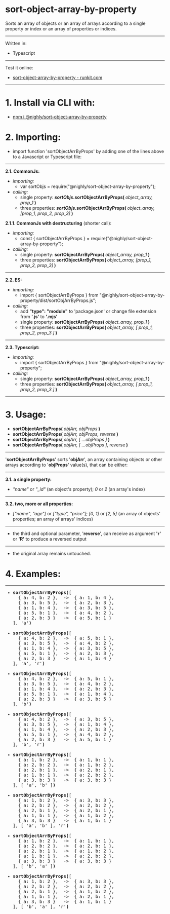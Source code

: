 # sort-object-array-by-property 
Sorts an array of objects or an array of arrays according to a single property or index or an array of properties or indices.

---
Written in:
* Typescript

---
Test it online:
* <a href="https://runkit.com/tomasfn87/62009884fc3f9f000804f0ba" target="_blank">sort-object-array-by-property - runkit.com</a>

---
# 1. Install via CLI with:
  * <a href="http://www.npmjs.com/package/@nighly/sort-object-array-by-property" target="_blank">npm i @nighly/sort-object-array-by-property</a>
# 2. Importing: 
  * import function 'sortObjectArrByProps' by adding one of the lines above to a Javascript or Typescript file:

---
  <strong>2.1. CommonJs:</strong>
  * <i>importing:</i>
    * var sortObjs = require("@nighly/sort-object-array-by-property");
  * <i>calling:</i>
    * single property: <strong><i>sortObjs</i>.sortObjectArrByProps( </strong><i>object_array, prop_1</i><strong> )</strong>
    * three properties: <strong><i>sortObjs</i>.sortObjectArrByProps( </strong><i>object_array, [prop_1, prop_2, prop_3]</i><strong> )</strong>

  <strong>2.1.1. CommonJs with destructuring</strong> (shorter call):
  * <i>importing:</i>
    * const { sortObjectArrByProps } = require("@nighly/sort-object-array-by-property");
  * <i>calling:</i>
    * single property: <strong>sortObjectArrByProps( </strong><i>object_array, prop_1</i><strong> )</strong>
    * three properties: <strong>sortObjectArrByProps( </strong><i>object_array, [prop_1, prop_2, prop_3]</i><strong> )</strong>

---  
  <strong>2.2. ES:</strong>
  * <i>importing:</i>
    * import { sortObjectArrByProps } from "@nighly/sort-object-array-by-property/dist/sortObjArrByProps.js";
  * <i>calling:</i>
    * add <strong>"type": "module"</strong> to 'package.json' or change file extension from <strong>'.js'</strong> to <strong>'.mjs'</strong>
    * single property: <strong>sortObjectArrByProps( </strong><i>object_array, prop_1</i><strong> )</strong>
    * three properties: <strong>sortObjectArrByProps( </strong><i>object_array, [ prop_1, prop_2, prop_3 ]</i><strong> )</strong>

---
  <strong>2.3. Typescript:</strong>
  * <i>importing:</i>
    * import { sortObjectArrByProps } from "@nighly/sort-object-array-by-property";
  * <i>calling:</i>
    * single property: <strong>sortObjectArrByProps( </strong><i>object_array, prop_1</i><strong> )</strong>
    * three properties: <strong>sortObjectArrByProps( </strong><i>object_array, [ prop_1, prop_2, prop_3 ]</i><strong> )</strong>

---
# 3. Usage:
  - <strong>sortObjectArrByProps( </strong><i>objArr, objProps</i><strong> )</strong>
  - <strong>sortObjectArrByProps( </strong><i>objArr, objProps, reverse</i><strong> )</strong>
  - <strong>sortObjectArrByProps( </strong><i>objArr, [ ...objProps ]</i><strong> )</strong>
  - <strong>sortObjectArrByProps( </strong><i>objArr, [ ...objProps ]</i>, reverse<strong> )</strong>
---
  '<strong>sortObjectArrByProps</strong>' sorts '<strong>objArr</strong>', an array containing objects or other arrays according to '<strong>objProps</strong>' value(s), that can be either:

---
  <strong>3.1. a single property:</strong>
  * <i>"name"</i> or <i>"_id"</i> (an object's property); <i>0</i> or <i>2</i> (an array's index)
---
  <strong>3.2. two, more or all properties:</strong>
  * <i>["name", "age"]</i> or <i>["type", "price"]</i>; <i>[0, 1]</i> or <i>[2, 5]</i> (an array of objects' properties; an array of arrays' indices)
---
  * the third and optional parameter, '<strong>reverse</strong>', can receive as argument <strong>'r'</strong> or <strong>'R'</strong> to produce a reversed output
---
  * the original array remains untouched.
# 4. Examples:
---

<ul style="font-family: Cascadia Code, Consolas, monospace;">
  <li>
    <strong>sortObjectArrByProps(</strong>[<br>
    &nbsp;&nbsp;{ a: 4, b: 2 },&nbsp; ->&nbsp; { a: 1, b: 4 },<br>
    &nbsp;&nbsp;{ a: 3, b: 5 },&nbsp; ->&nbsp; { a: 2, b: 3 },<br>
    &nbsp;&nbsp;{ a: 1, b: 4 },&nbsp; ->&nbsp; { a: 3, b: 5 },<br>
    &nbsp;&nbsp;{ a: 5, b: 1 },&nbsp; ->&nbsp; { a: 4, b: 2 },<br>
    &nbsp;&nbsp;{ a: 2, b: 3 }&nbsp;&nbsp; ->&nbsp; { a: 5, b: 1 }<br>
    ], 'a'<strong>)</strong>
  </li><br>
  <li>
    <strong>sortObjectArrByProps(</strong>[<br>
    &nbsp;&nbsp;{ a: 4, b: 2 },&nbsp; ->&nbsp; { a: 5, b: 1 },<br>
    &nbsp;&nbsp;{ a: 3, b: 5 },&nbsp; ->&nbsp; { a: 4, b: 2 },<br>
    &nbsp;&nbsp;{ a: 1, b: 4 },&nbsp; ->&nbsp; { a: 3, b: 5 },<br>
    &nbsp;&nbsp;{ a: 5, b: 1 },&nbsp; ->&nbsp; { a: 2, b: 3 },<br>
    &nbsp;&nbsp;{ a: 2, b: 3 }&nbsp;&nbsp; ->&nbsp; { a: 1, b: 4 }<br>
    ], 'a', 'r'<strong>)</strong>
  </li><br>
  <li>
    <strong>sortObjectArrByProps(</strong>[<br>
      &nbsp;&nbsp;{ a: 4, b: 2 },&nbsp; ->&nbsp; { a: 5, b: 1 },<br>
      &nbsp;&nbsp;{ a: 3, b: 5 },&nbsp; ->&nbsp; { a: 4, b: 2 },<br>
      &nbsp;&nbsp;{ a: 1, b: 4 },&nbsp; ->&nbsp; { a: 2, b: 3 },<br>
      &nbsp;&nbsp;{ a: 5, b: 1 },&nbsp; ->&nbsp; { a: 1, b: 4 },<br>
      &nbsp;&nbsp;{ a: 2, b: 3 }&nbsp;&nbsp; ->&nbsp; { a: 3, b: 5 }<br>
    ], 'b'<strong>)</strong>
  </li><br>
  <li>
    <strong>sortObjectArrByProps(</strong>[<br>
      &nbsp;&nbsp;{ a: 4, b: 2 },&nbsp; ->&nbsp; { a: 3, b: 5 },<br>
      &nbsp;&nbsp;{ a: 3, b: 5 },&nbsp; ->&nbsp; { a: 1, b: 4 },<br>
      &nbsp;&nbsp;{ a: 1, b: 4 },&nbsp; ->&nbsp; { a: 2, b: 3 },<br>
      &nbsp;&nbsp;{ a: 5, b: 1 },&nbsp; ->&nbsp; { a: 4, b: 2 },<br>
      &nbsp;&nbsp;{ a: 2, b: 3 }&nbsp;&nbsp; ->&nbsp; { a: 5, b: 1 }<br>
    ], 'b', 'r'<strong>)</strong>
  </li><br>
  <li>
    <strong>sortObjectArrByProps(</strong>[<br>
      &nbsp;&nbsp;{ a: 1, b: 2 },&nbsp; ->&nbsp; { a: 1, b: 1 },<br>
      &nbsp;&nbsp;{ a: 2, b: 2 },&nbsp; ->&nbsp; { a: 1, b: 2 },<br>
      &nbsp;&nbsp;{ a: 2, b: 1 },&nbsp; ->&nbsp; { a: 2, b: 1 },<br>
      &nbsp;&nbsp;{ a: 1, b: 1 },&nbsp; ->&nbsp; { a: 2, b: 2 },<br>
      &nbsp;&nbsp;{ a: 3, b: 3 }&nbsp;&nbsp; ->&nbsp; { a: 3, b: 3 }<br>
    ], [ 'a', 'b' ]<strong>)</strong>
  </li><br>
  <li>
    <strong>sortObjectArrByProps(</strong>[<br>
      &nbsp;&nbsp;{ a: 1, b: 2 },&nbsp; ->&nbsp; { a: 3, b: 3 },<br>
      &nbsp;&nbsp;{ a: 2, b: 2 },&nbsp; ->&nbsp; { a: 2, b: 2 },<br>
      &nbsp;&nbsp;{ a: 2, b: 1 },&nbsp; ->&nbsp; { a: 2, b: 1 },<br>
      &nbsp;&nbsp;{ a: 1, b: 1 },&nbsp; ->&nbsp; { a: 1, b: 2 },<br>
      &nbsp;&nbsp;{ a: 3, b: 3 }&nbsp;&nbsp; ->&nbsp; { a: 1, b: 1 }<br>
    ], [ 'a', 'b' ]</i>, 'r'<strong>)</strong>
  </li><br>
  <li>
    <strong>sortObjectArrByProps(</strong>[<br>
      &nbsp;&nbsp;{ a: 1, b: 2 },&nbsp; ->&nbsp; { a: 1, b: 1 },<br>
      &nbsp;&nbsp;{ a: 2, b: 2 },&nbsp; ->&nbsp; { a: 2, b: 1 },<br>
      &nbsp;&nbsp;{ a: 2, b: 1 },&nbsp; ->&nbsp; { a: 1, b: 2 },<br>
      &nbsp;&nbsp;{ a: 1, b: 1 },&nbsp; ->&nbsp; { a: 2, b: 2 },<br>
      &nbsp;&nbsp;{ a: 3, b: 3 }&nbsp;&nbsp; ->&nbsp; { a: 3, b: 3 }<br>
    ], [ 'b', 'a' ]<strong>)</strong>
  </li><br>
  <li>
    <strong>sortObjectArrByProps(</strong>[<br>
      &nbsp;&nbsp;{ a: 1, b: 2 },&nbsp; ->&nbsp; { a: 3, b: 3 },<br>
      &nbsp;&nbsp;{ a: 2, b: 2 },&nbsp; ->&nbsp; { a: 2, b: 2 },<br>
      &nbsp;&nbsp;{ a: 2, b: 1 },&nbsp; ->&nbsp; { a: 1, b: 2 },<br>
      &nbsp;&nbsp;{ a: 1, b: 1 },&nbsp; ->&nbsp; { a: 2, b: 1 },<br>
      &nbsp;&nbsp;{ a: 3, b: 3 }&nbsp;&nbsp; ->&nbsp; { a: 1, b: 1 }<br>
    ], [ 'b', 'a' ]</i>, 'r'<strong>)</strong>
  </li>
</ul>
